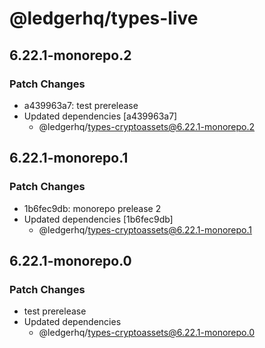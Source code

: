 # @ledgerhq/types-live

## 6.22.1-monorepo.2

### Patch Changes

- a439963a7: test prerelease
- Updated dependencies [a439963a7]
  - @ledgerhq/types-cryptoassets@6.22.1-monorepo.2

## 6.22.1-monorepo.1

### Patch Changes

- 1b6fec9db: monorepo prelease 2
- Updated dependencies [1b6fec9db]
  - @ledgerhq/types-cryptoassets@6.22.1-monorepo.1

## 6.22.1-monorepo.0

### Patch Changes

- test prerelease
- Updated dependencies
  - @ledgerhq/types-cryptoassets@6.22.1-monorepo.0

